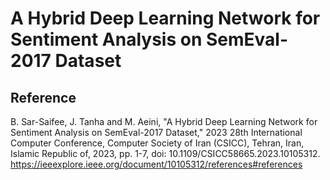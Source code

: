 # A Hybrid Deep Learning Network for Sentiment Analysis on SemEval-2017 Dataset

## Reference
B. Sar-Saifee, J. Tanha and M. Aeini, "A Hybrid Deep Learning Network for Sentiment Analysis on SemEval-2017 Dataset," 2023 28th International Computer Conference, Computer Society of Iran (CSICC), Tehran, Iran, Islamic Republic of, 2023, pp. 1-7, doi: 10.1109/CSICC58665.2023.10105312.
https://ieeexplore.ieee.org/document/10105312/references#references
